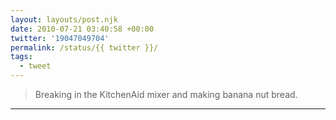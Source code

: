 ```yaml
---
layout: layouts/post.njk
date: 2010-07-21 03:40:58 +00:00
twitter: '19047049704'
permalink: /status/{{ twitter }}/
tags: 
  - tweet
---
```


> Breaking in the KitchenAid mixer and making banana nut bread.

---
